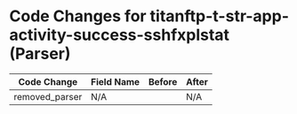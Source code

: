 # Code Changes for titanftp-t-str-app-activity-success-sshfxplstat (Parser)

| Code Change | Field Name | Before | After |
|-------------|------------|--------|-------|
| removed_parser | N/A |  | N/A |